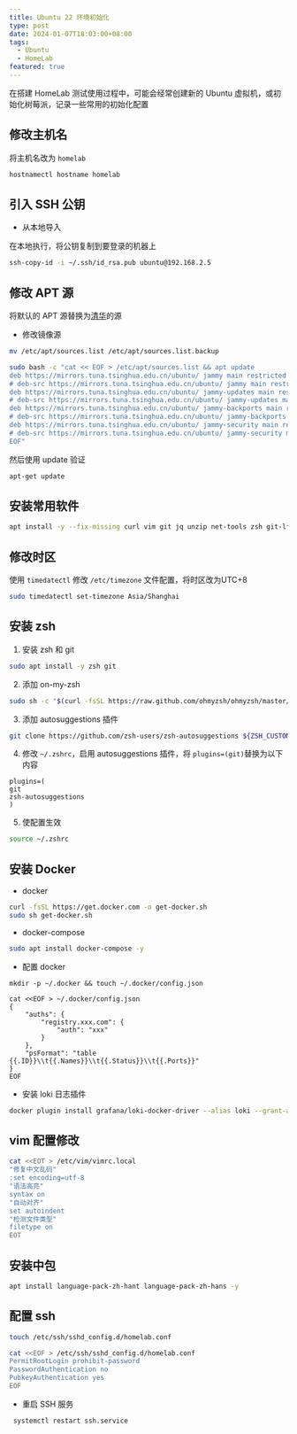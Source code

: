 ```yaml
---
title: Ubuntu 22 环境初始化
type: post
date: 2024-01-07T18:03:00+08:00
tags:
  - Ubuntu
  - HomeLab
featured: true
---
```


在搭建 HomeLab 测试使用过程中，可能会经常创建新的 Ubuntu 虚拟机，或初始化树莓派，记录一些常用的初始化配置

## 修改主机名

将主机名改为 `homelab`

```bash
hostnamectl hostname homelab
```

## 引入 SSH 公钥

- 从本地导入

在本地执行，将公钥复制到要登录的机器上

```bash
ssh-copy-id -i ~/.ssh/id_rsa.pub ubuntu@192.168.2.5
```

## 修改 APT 源

将默认的 APT 源替换为[清华](https://mirrors.tuna.tsinghua.edu.cn/help/ubuntu/)的源

- 修改镜像源

```bash
mv /etc/apt/sources.list /etc/apt/sources.list.backup

sudo bash -c "cat << EOF > /etc/apt/sources.list && apt update
deb https://mirrors.tuna.tsinghua.edu.cn/ubuntu/ jammy main restricted universe multiverse
# deb-src https://mirrors.tuna.tsinghua.edu.cn/ubuntu/ jammy main restricted universe multiverse
deb https://mirrors.tuna.tsinghua.edu.cn/ubuntu/ jammy-updates main restricted universe multiverse
# deb-src https://mirrors.tuna.tsinghua.edu.cn/ubuntu/ jammy-updates main restricted universe multiverse
deb https://mirrors.tuna.tsinghua.edu.cn/ubuntu/ jammy-backports main restricted universe multiverse
# deb-src https://mirrors.tuna.tsinghua.edu.cn/ubuntu/ jammy-backports main restricted universe multiverse
deb https://mirrors.tuna.tsinghua.edu.cn/ubuntu/ jammy-security main restricted universe multiverse
# deb-src https://mirrors.tuna.tsinghua.edu.cn/ubuntu/ jammy-security main restricted universe multiverse
EOF"
```

然后使用 update 验证

```bash
apt-get update
```

## 安装常用软件

```bash
apt install -y --fix-missing curl vim git jq unzip net-tools zsh git-lfs
```

## 修改时区

使用 `timedatectl` 修改 `/etc/timezone` 文件配置，将时区改为UTC+8

```bash
sudo timedatectl set-timezone Asia/Shanghai
```

## 安装 zsh

1. 安装 zsh 和 git

```bash
sudo apt install -y zsh git
```

2. 添加 on-my-zsh

```bash
sudo sh -c "$(curl -fsSL https://raw.github.com/ohmyzsh/ohmyzsh/master/tools/install.sh)"
```

3. 添加 autosuggestions 插件

```bash
git clone https://github.com/zsh-users/zsh-autosuggestions ${ZSH_CUSTOM:-~/.oh-my-zsh/custom}/plugins/zsh-autosuggestions
```

4. 修改 `~/.zshrc`，启用 autosuggestions 插件，将 `plugins=(git)`替换为以下内容

```
plugins=(
git
zsh-autosuggestions
)
```

5. 使配置生效

```bash
source ~/.zshrc
```

## 安装 Docker

- docker

```bash
curl -fsSL https://get.docker.com -o get-docker.sh
sudo sh get-docker.sh
```

- docker-compose

```bash
sudo apt install docker-compose -y
```

- 配置 docker

```
mkdir -p ~/.docker && touch ~/.docker/config.json

cat <<EOF > ~/.docker/config.json
{
	"auths": {
		"registry.xxx.com": {
			"auth": "xxx"
		}
	},
	"psFormat": "table {{.ID}}\\t{{.Names}}\\t{{.Status}}\\t{{.Ports}}"
}
EOF
```

- 安装 loki 日志插件

```bash
docker plugin install grafana/loki-docker-driver --alias loki --grant-all-permissions
```

## vim 配置修改

```bash
cat <<EOT > /etc/vim/vimrc.local
"修复中文乱码"
:set encoding=utf-8
"语法高亮"
syntax on
"自动对齐"
set autoindent
"检测文件类型"
filetype on
EOT
```

## 安装中包

```bash
apt install language-pack-zh-hant language-pack-zh-hans -y
```

## 配置 ssh

```bash
touch /etc/ssh/sshd_config.d/homelab.conf

cat <<EOF > /etc/ssh/sshd_config.d/homelab.conf
PermitRootLogin prohibit-password
PasswordAuthentication no
PubkeyAuthentication yes
EOF
```

- 重启 SSH 服务

```bash
 systemctl restart ssh.service
```
